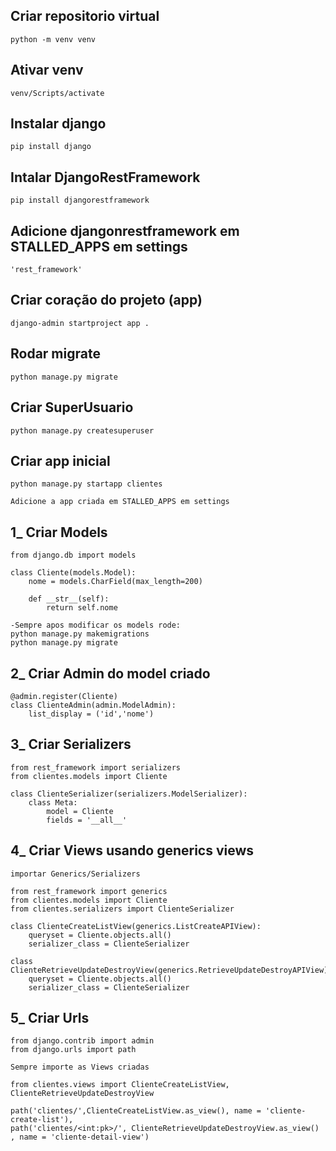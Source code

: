 
## Criar repositorio virtual

```
python -m venv venv
```

## Ativar venv

```
venv/Scripts/activate
```

## Instalar django

```
pip install django
```

## Intalar DjangoRestFramework

```
pip install djangorestframework
```

## Adicione djangonrestframework em STALLED_APPS em settings

```
'rest_framework'
```

## Criar coração do projeto (app)

```
django-admin startproject app .
```

## Rodar migrate

```
python manage.py migrate
```

## Criar SuperUsuario

```
python manage.py createsuperuser
```

## Criar app inicial

```
python manage.py startapp clientes

Adicione a app criada em STALLED_APPS em settings
```

## 1_ Criar Models

```
from django.db import models

class Cliente(models.Model):
    nome = models.CharField(max_length=200)
    
    def __str__(self):
        return self.nome

-Sempre apos modificar os models rode:
python manage.py makemigrations
python manage.py migrate
```

## 2_ Criar Admin do model criado

```
@admin.register(Cliente)
class ClienteAdmin(admin.ModelAdmin):
    list_display = ('id','nome')
```

## 3_ Criar Serializers

```
from rest_framework import serializers
from clientes.models import Cliente

class ClienteSerializer(serializers.ModelSerializer):
    class Meta:
        model = Cliente
        fields = '__all__'

```

## 4_ Criar Views usando generics views

```
importar Generics/Serializers

from rest_framework import generics
from clientes.models import Cliente
from clientes.serializers import ClienteSerializer

class ClienteCreateListView(generics.ListCreateAPIView):
    queryset = Cliente.objects.all()
    serializer_class = ClienteSerializer

class ClienteRetrieveUpdateDestroyView(generics.RetrieveUpdateDestroyAPIView):
    queryset = Cliente.objects.all()
    serializer_class = ClienteSerializer
```

## 5_ Criar Urls

```
from django.contrib import admin
from django.urls import path

Sempre importe as Views criadas 

from clientes.views import ClienteCreateListView, ClienteRetrieveUpdateDestroyView 

path('clientes/',ClienteCreateListView.as_view(), name = 'cliente-create-list'),
path('clientes/<int:pk>/', ClienteRetrieveUpdateDestroyView.as_view() , name = 'cliente-detail-view')
```

